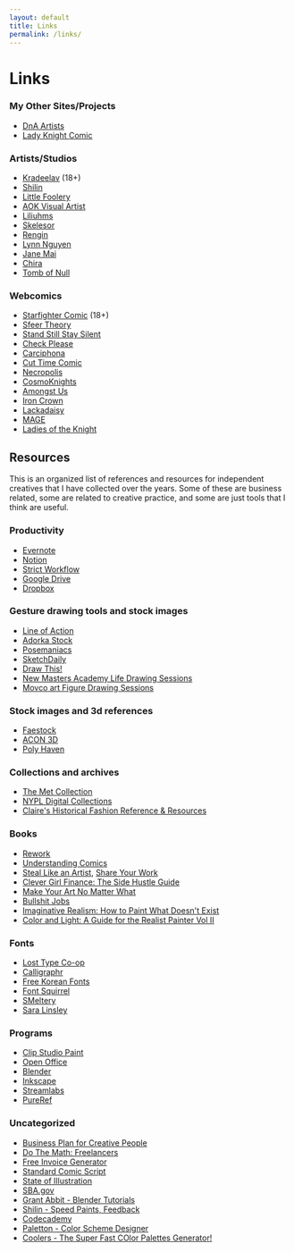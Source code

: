 ```yaml
---
layout: default
title: Links
permalink: /links/
---
```

# Links

### My Other Sites/Projects

- [DnA Artists](http://www.dnaartists.net)  
- [Lady Knight Comic](http://ladyknightcomic.tumblr.com)

### Artists/Studios

- [Kradeelav](https://www.kradeelav.com/) (18+)  
- [Shilin](https://shilinhuang.com/)  
- [Little Foolery](https://www.littlefoolery.com/)  
- [AOK Visual Artist](https://aokvisualartist.com/)  
- [Liliuhms](https://liliuhms.com/)  
- [Skelesor](https://skelesor.com/)  
- [Rengin](https://www.rengintumer.com/?utm_source=substack&utm_medium=email)  
- [Lynn Nguyen](http://www.teeething.com/)  
- [Jane Mai](https://www.janemai.co/)  
- [Chira](https://www.jaydaitkaci.com/)
- [Tomb of Null](https://www.tombofnull.art/)
        
### Webcomics
  
- [Starfighter Comic](http://starfightercomic.com/) (18+)  
- [Sfeer Theory](https://sfeertheory.com/)  
- [Stand Still Stay Silent](http://www.sssscomic.com/)  
- [Check Please](https://omgcheckplease.tumblr.com/)  
- [Carciphona](https://carciphona.com/)  
- [Cut Time Comic](https://www.cuttimecomic.com/)  
- [Necropolis](https://necropoliscomic.tumblr.com/)  
- [CosmoKnights](https://www.cosmoknights.space/book-one)  
- [Amongst Us](https://amongstuscomic.com/)  
- [Iron Crown](https://ironcrown.kradeelav.com/)  
- [Lackadaisy](https://lackadaisy.foxprints.com/)  
- [MAGE](https://magecomic.com/)  
- [Ladies of the Knight](https://ladiesoftheknightcomic.com/)

## Resources

This is an organized list of references and resources for independent creatives that I have collected over the years. Some of these are business related, some are related to creative practice, and some are just tools that I think are useful.

### Productivity

<ul>
<li><a href="https://evernote.com/">Evernote</a></li>
<li><a href="https://www.notion.so/">Notion</a></li>
<li><a href="https://chrome.google.com/webstore/detail/strict-workflow/cgmnfnmlficgeijcalkgnnkigkefkbhd">Strict Workflow</a></li>
<li><a href="https://www.google.com/drive/">Google Drive</a></li>
<li><a href="https://www.dropbox.com/home">Dropbox</a></li>
</ul>

### Gesture drawing tools and stock images

<ul>
<li><a href="https://line-of-action.com/">Line of Action</a></li>
<li><a href="https://www.adorkastock.com/sketch/">Adorka Stock</a></li>
<li><a href="https://www.posemaniacs.com/">Posemaniacs</a></li>
<li><a href="http://reference.sketchdaily.net/">SketchDaily</a></li>
<li><a href="https://www.youtube.com/c/DrawThis">Draw This!</a></li>
<li><a href="https://www.youtube.com/playlist?list=PL7EWYwaF6E-Exv72kVT4yYJM2lX-Xf66I">New Masters Academy Life Drawing Sessions</a></li>
<li><a href="https://www.youtube.com/playlist?list=PLIBqsERKnPcUu8P69qf3qojAlYQnQxKUn">Movco art Figure Drawing Sessions</a></li>
</ul>

### Stock images and 3d references

<ul>
<li><a href="https://www.deviantart.com/faestock">Faestock</a></li>
<li><a href="https://www.acon3d.com/en/toon">ACON 3D</a></li>
<li><a href="https://polyhaven.com/">Poly Haven</a></li>
</ul>

### Collections and archives

<ul>
<li><a href="https://www.metmuseum.org/art/the-collection">The Met Collection</a></li>
<li><a href="https://digitalcollections.nypl.org/">NYPL Digital Collections</a></li>
<li><a href="https://docs.google.com/document/d/1R8eulTsb9Zlc7h2H917dNJZS9s0rIq9OAu7LpSS9F2k/edit?usp=sharing">Claire's Historical Fashion Reference & Resources</a></li>
</ul>

### Books

<ul>
<li><a href="https://bookshop.org/books/rework-9780307463746/9780307463746">Rework</a></li>
<li><a href="https://bookshop.org/books/understanding-comics-the-invisible-art/9780060976255">Understanding Comics</a></li>
<li><a href="https://bookshop.org/books/steal-like-an-artist-10-things-nobody-told-you-about-being-creative/9780761169253">Steal Like an Artist</a>, <a href="https://bookshop.org/books?keywords=share+your+work">Share Your Work</a></li>
<li><a href="https://bookshop.org/books/clever-girl-finance-the-side-hustle-guide-build-a-successful-side-hustle-and-increase-your-income/9781119771371">Clever Girl Finance: The Side Hustle Guide</a></li>
<li><a href="https://bookshop.org/books?keywords=make+your+art+no+matter+what">Make Your Art No Matter What</a></li>
<li><a href="https://bookshop.org/books/bullshit-jobs-a-theory-9781508264668/9781501143335">Bullshit Jobs</a></li>
<li><a href="https://bookshop.org/books/imaginative-realism-how-to-paint-what-doesn-t-exist/9780740785504">Imaginative Realism: How to Paint What Doesn't Exist</a></li>
<li><a href="https://bookshop.org/books/color-and-light-a-guide-for-the-realist-paintervolume-2/9780740797712">Color and Light: A Guide for the Realist Painter Vol II</a></li>
</ul>

### Fonts

<ul>
<li><a href="http://losttype.com/">Lost Type Co-op</a></li>
<li><a href="https://www.calligraphr.com/en/">Calligraphr</a></li>
<li><a href="https://www.freekoreanfont.com/">Free Korean Fonts</a></li>
<li><a href="https://www.fontsquirrel.com/">Font Squirrel</a></li>
<li><a href="http://www.smeltery.net/fonts/?c=free">SMeltery</a></li>
<li><a href="https://ko-fi.com/salinsley">Sara Linsley</a></li>
</ul>

### Programs

<ul>
<li><a href="https://www.clipstudio.net/en/">Clip Studio Paint</a></li>
<li><a href="https://www.openoffice.org/">Open Office</a></li>
<li><a href="https://www.blender.org/">Blender</a></li>
<li><a href="https://inkscape.org/">Inkscape</a></li>
<li><a href="https://streamlabs.com/">Streamlabs</a></li>
<li><a href="https://www.pureref.com/">PureRef</a></li>
</ul>

### Uncategorized

<ul>
<li><a href="https://creativeplusbusiness.com/wp-content/uploads/2014/02/TEMPLATE_Business_Plan_for_Creatives.pdf">Business Plan for Creative People</a></li>
<li><a href="https://ilovecreatives.com/products/do-the-math-freelancer-hourly-rate">Do The Math: Freelancers</a></li>
<li><a href="https://invoice-generator.com/">Free Invoice Generator</a></li>
<li><a href="https://www.oheysteenz.com/scs-template">Standard Comic Script</a></li>
<li><a href="https://www.stateofillustration.com/">State of Illustration</a></li>
<li><a href="https://www.sba.gov/">SBA.gov</a></li>
<li><a href="https://www.youtube.com/c/GrantAbbitt">Grant Abbit - Blender Tutorials</a></li>
<li><a href="https://www.youtube.com/c/shilinTV">Shilin - Speed Paints, Feedback</a></li>
<li><a href="https://www.codecademy.com/">Codecademy</a></li>
<li><a href="https://paletton.com/">Paletton - Color Scheme Designer</a></li>
<li><a href="https://coolors.co/">Coolers - The Super Fast COlor Palettes Generator!</a></li> 
</ul>
